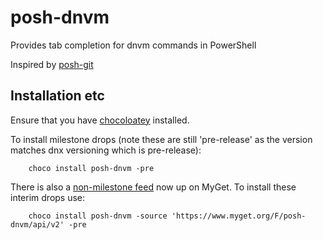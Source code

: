 # posh-dnvm
Provides tab completion for dnvm commands in PowerShell

Inspired by [posh-git](https://github.com/dahlbyk/posh-git)


## Installation etc
Ensure that you have [chocoloatey](https://chocolatey.org/) installed.


To install milestone drops (note these are still 'pre-release' as the version matches dnx versioning which is pre-release):

```
    choco install posh-dnvm -pre
```

There is also a [non-milestone feed](https://www.myget.org/F/posh-dnvm/api/v2) now up on MyGet. 
To install these interim drops use:

```
    choco install posh-dnvm -source 'https://www.myget.org/F/posh-dnvm/api/v2' -pre
```